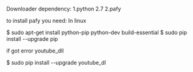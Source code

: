 Downloader
dependency:
1.python 2.7
2.pafy


to install pafy you need:
In linux

$ sudo apt-get install python-pip python-dev build-essential
$ sudo pip install --upgrade pip

if got error youtube_dll

$ sudo pip install --upgrade youtube_dl
